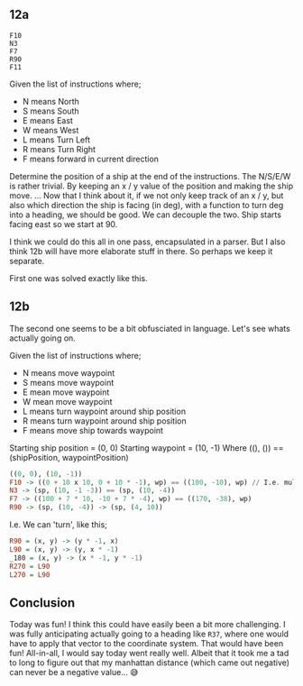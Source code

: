 ## 12a

```
F10
N3
F7
R90
F11
```

Given the list of instructions where;
- N means North
- S means South
- E means East
- W means West
- L means Turn Left
- R means Turn Right
- F means forward in current direction

Determine the position of a ship at the end of the instructions.
The N/S/E/W is rather trivial. By keeping an x / y value of the position and
making the ship move. ...
Now that I think about it, if we not only keep track of an x / y, but also
which direction the ship is facing (in deg), with a function to turn deg into
a heading, we should be good. We can decouple the two. Ship starts facing east 
so we start at 90.

I think we could do this all in one pass, encapsulated in a parser. But I
also think 12b will have more elaborate stuff in there. So perhaps we keep it separate.

First one was solved exactly like this.

## 12b
The second one seems to be a bit obfusciated in language. Let's see whats actually going on.

Given the list of instructions where;
- N means move waypoint
- S means move waypoint
- E mean move waypoint
- W mean move waypoint
- L means turn waypoint around ship position
- R means turn waypoint around ship position 
- F means move ship towards waypoint

Starting ship position = (0, 0)
Starting waypoint = (10, -1)
Where ((), ()) == (shipPosition, waypointPosition)
```haskell
((0, 0), (10, -1))
F10 -> ((0 + 10 x 10, 0 + 10 * -1), wp) == ((100, -10), wp) // I.e. multiply position with waypoint
N3 -> (sp, (10, -1 -3)) == (sp, (10, -4))
F7 -> ((100 + 7 * 10, -10 + 7 * -4), wp) == ((170, -38), wp)
R90 -> (sp, (10, -4)) -> (sp, (4, 10))
```

I.e. We can 'turn', like this;
```haskell
R90 = (x, y) -> (y * -1, x)
L90 = (x, y) -> (y, x * -1)
_180 = (x, y) -> (x * -1, y * -1)
R270 = L90
L270 = L90
```

## Conclusion
Today was fun! I think this could have easily been a bit more challenging. I was fully anticipating actually going to a heading like `R37`, where one would have to apply that vector to the coordinate system. That would have been fun!
All-in-all, I would say today went really well. Albeit that it took me a tad to long to figure out that my manhattan distance (which came out negative) can never be a negative value... :sweat_smile:
